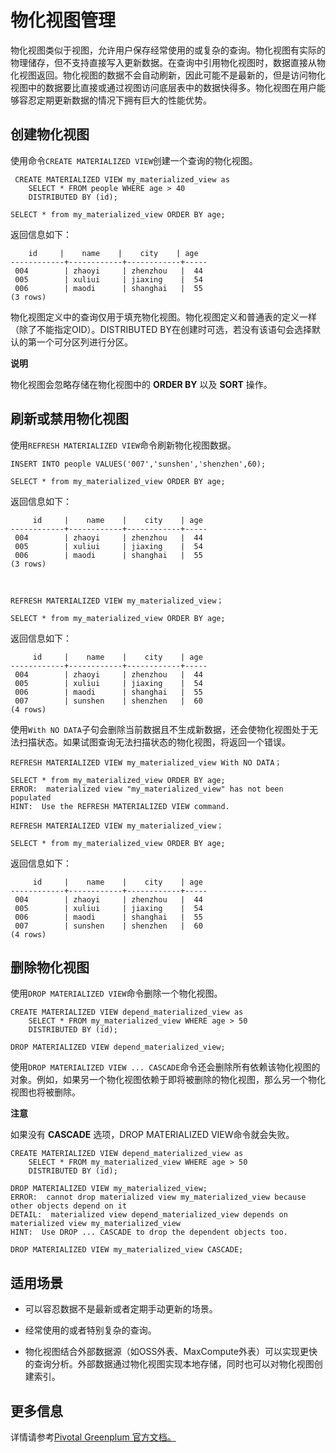物化视图管理 
===========================

物化视图类似于视图，允许用户保存经常使用的或复杂的查询。物化视图有实际的物理储存，但不支持直接写入更新数据。在查询中引用物化视图时，数据直接从物化视图返回。物化视图的数据不会自动刷新，因此可能不是最新的，但是访问物化视图中的数据要比直接或通过视图访问底层表中的数据快得多。物化视图在用户能够容忍定期更新数据的情况下拥有巨大的性能优势。

创建物化视图 
---------------------------

使用命令`CREATE MATERIALIZED VIEW`创建一个查询的物化视图。



     CREATE MATERIALIZED VIEW my_materialized_view as 
        SELECT * FROM people WHERE age > 40
        DISTRIBUTED BY (id);
    
    SELECT * from my_materialized_view ORDER BY age;



返回信息如下：

        id     |    name    |    city    | age
    ------------+------------+------------+-----
     004        | zhaoyi     | zhenzhou   |  44
     005        | xuliui     | jiaxing    |  54
     006        | maodi      | shanghai   |  55
    (3 rows)



物化视图定义中的查询仅用于填充物化视图。物化视图定义和普通表的定义一样（除了不能指定OID）。DISTRIBUTED BY在创建时可选，若没有该语句会选择默认的第一个可分区列进行分区。


**说明**

物化视图会忽略存储在物化视图中的 **ORDER BY** 以及 **SORT** 操作。

刷新或禁用物化视图 
------------------------------

使用`REFRESH MATERIALIZED VIEW`命令刷新物化视图数据。



    INSERT INTO people VALUES('007','sunshen','shenzhen',60);
    
    SELECT * from my_materialized_view ORDER BY age;



返回信息如下：

         id     |    name    |    city    | age
    ------------+------------+------------+-----
     004        | zhaoyi     | zhenzhou   |  44
     005        | xuliui     | jiaxing    |  54
     006        | maodi      | shanghai   |  55
    (3 rows) 



    REFRESH MATERIALIZED VIEW my_materialized_view；
    
    SELECT * from my_materialized_view ORDER BY age;





返回信息如下：

         id     |    name    |    city    | age 
    ------------+------------+------------+-----
     004        | zhaoyi     | zhenzhou   |  44 
     005        | xuliui     | jiaxing    |  54
     006        | maodi      | shanghai   |  55
     007        | sunshen    | shenzhen   |  60  
    (4 rows)





使用`With NO DATA`子句会删除当前数据且不生成新数据，还会使物化视图处于无法扫描状态。如果试图查询无法扫描状态的物化视图，将返回一个错误。




    REFRESH MATERIALIZED VIEW my_materialized_view With NO DATA；
    
    SELECT * from my_materialized_view ORDER BY age;
    ERROR:  materialized view "my_materialized_view" has not been populated
    HINT:  Use the REFRESH MATERIALIZED VIEW command.
    
    REFRESH MATERIALIZED VIEW my_materialized_view；
    
    SELECT * from my_materialized_view ORDER BY age;



返回信息如下：

         id     |    name    |    city    | age 
    ------------+------------+------------+-----
     004        | zhaoyi     | zhenzhou   |  44 
     005        | xuliui     | jiaxing    |  54
     006        | maodi      | shanghai   |  55
     007        | sunshen    | shenzhen   |  60  
    (4 rows)



删除物化视图 
---------------------------

使用`DROP MATERIALIZED VIEW`命令删除一个物化视图。



    CREATE MATERIALIZED VIEW depend_materialized_view as 
        SELECT * FROM my_materialized_view WHERE age > 50 
        DISTRIBUTED BY (id);
    
    DROP MATERIALIZED VIEW depend_materialized_view;



使用`DROP MATERIALIZED VIEW ... CASCADE`命令还会删除所有依赖该物化视图的对象。例如，如果另一个物化视图依赖于即将被删除的物化视图，那么另一个物化视图也将被删除。



**注意**

如果没有 **CASCADE** 选项，DROP MATERIALIZED VIEW命令就会失败。

    CREATE MATERIALIZED VIEW depend_materialized_view as 
        SELECT * FROM my_materialized_view WHERE age > 50 
        DISTRIBUTED BY (id);
    
    DROP MATERIALIZED VIEW my_materialized_view;
    ERROR:  cannot drop materialized view my_materialized_view because other objects depend on it
    DETAIL:  materialized view depend_materialized_view depends on materialized view my_materialized_view
    HINT:  Use DROP ... CASCADE to drop the dependent objects too.
    
    DROP MATERIALIZED VIEW my_materialized_view CASCADE;



适用场景 
-------------------------

* 可以容忍数据不是最新或者定期手动更新的场景。

  

* 经常使用的或者特别复杂的查询。

  

* 物化视图结合外部数据源（如OSS外表、MaxCompute外表）可以实现更快的查询分析。外部数据通过物化视图实现本地存储，同时也可以对物化视图创建索引。

  




更多信息 
-------------------------

详情请参考[Pivotal Greenplum 官方文档。](https://gpdb.docs.pivotal.io/6-3/ref_guide/sql_commands/CREATE_MATERIALIZED_VIEW.html)

